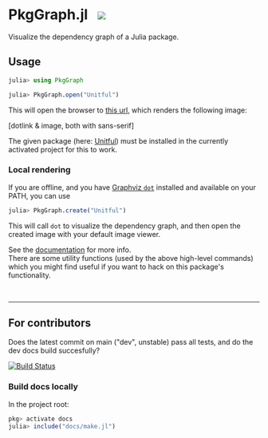 # PkgGraph.jl &nbsp; [![](https://img.shields.io/badge/📕_Documentation-blue)][docs]

Visualize the dependency graph of a Julia package.


## Usage

<!-- This part of the ReadMe will be re-used in the docs homepage (DRY) -->
<!-- for-inclusion-in-docs: -->

```julia
julia> using PkgGraph

julia> PkgGraph.open("Unitful")
```
This will open the browser to [this url][dotlink], which renders the following image:

[dotlink & image, both with sans-serif]

The given package (here: [Unitful][unitful]) must be installed in the currently activated project for this to work.

[dotlink]: …
[unitful]: https://github.com/PainterQubits/Unitful.jl


### Local rendering

If you are offline, and you have [Graphviz `dot`](https://graphviz.org) installed and available on your PATH, you can use
```julia
julia> PkgGraph.create("Unitful")
```
This will call `dot` to visualize the dependency graph, and then open the created image with your default image viewer.

<!-- /for-inclusion-in-docs -->


See the [documentation][docs] for more info.\
There are some utility functions (used by the above high-level commands)
which you might find useful if you want to hack on this package's functionality.

[docs]: https://tfiers.github.io/PkgGraph.jl/

<br>

---

## For contributors

Does the latest commit on main ("dev", unstable) pass all tests, and do the dev docs build succesfully?

[![Build Status][CI-badge]][CI-link]

[CI-badge]: https://github.com/tfiers/PkgGraph.jl/actions/workflows/CI.yml/badge.svg?branch=main
[CI-link]: https://github.com/tfiers/PkgGraph.jl/actions/workflows/CI.yml?query=branch%3Amain

### Build docs locally
In the project root:
```julia
pkg> activate docs
julia> include("docs/make.jl")
```
